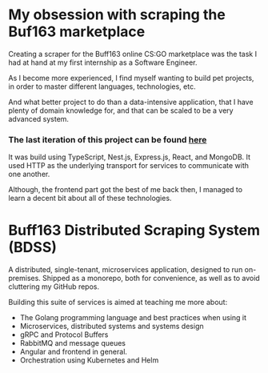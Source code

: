 # My obsession with scraping the Buf163 marketplace

Creating a scraper for the Buff163 online CS:GO marketplace was the task I had at hand at my first internship as a Software Engineer.

As I become more experienced, I find myself wanting to build pet projects, in order to master different languages, technologies, etc.

And what better project to do than a data-intensive application, that I have plenty of domain knowledge for, and that can be scaled to be a very advanced system.

### The last iteration of this project can be found [here](https://github.com/todorpopov/buff163-scraper-system)
It was build using TypeScript, Nest.js, Express.js, React, and MongoDB. It used HTTP as the underlying transport for services to communicate with one another.

Although, the frontend part got the best of me back then, I managed to learn a decent bit about all of these technologies.


# Buff163 Distributed Scraping System (BDSS)

A distributed, single-tenant, microservices application, designed to run on-premises.
Shipped as a monorepo, both for convenience, as well as to avoid cluttering my GitHub repos.

Building this suite of services is aimed at teaching me more about:
 - The Golang programming language and best practices when using it
 - Microservices, distributed systems and systems design
 - gRPC and Protocol Buffers
 - RabbitMQ and message queues
 - Angular and frontend in general.
 - Orchestration using Kubernetes and Helm